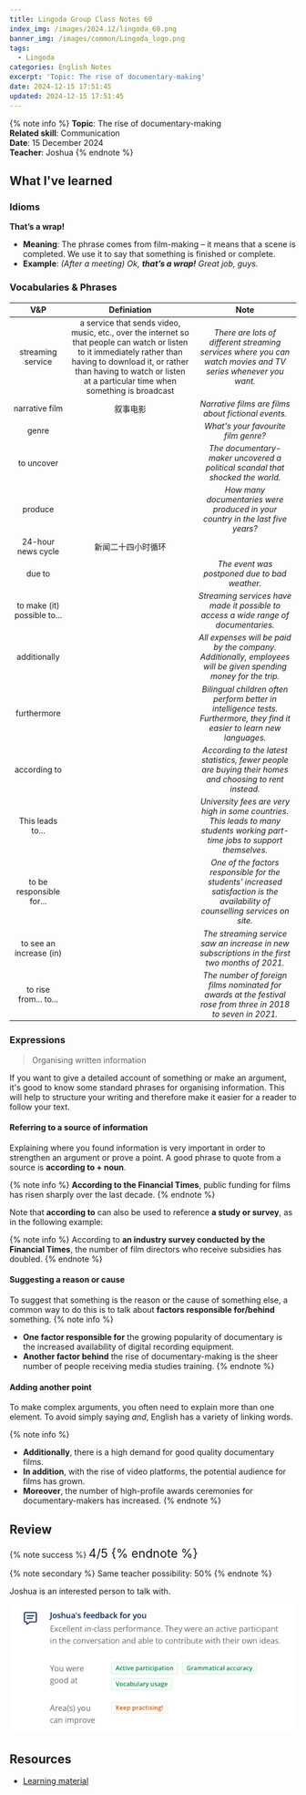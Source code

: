 ```yaml
---
title: Lingoda Group Class Notes 60
index_img: /images/2024.12/lingoda_60.png
banner_img: /images/common/Lingoda_logo.png
tags:
  - Lingoda
categories: English Notes
excerpt: 'Topic: The rise of documentary-making'
date: 2024-12-15 17:51:45
updated: 2024-12-15 17:51:45
---
```


{% note info %}
**Topic**: The rise of documentary-making  
**Related skill**: Communication  
**Date**: 15 December 2024  
**Teacher**: Joshua
{% endnote %}

## What I've learned

### Idioms
**That’s a wrap!**

- **Meaning**: The phrase comes from film-making – it means that a scene is completed. We use
it to say that something is finished or complete. 
- **Example**: *(After a meeting) Ok, **that’s a wrap!** Great job, guys.*

### Vocabularies & Phrases

|             V&P             |                                                                                                                 Definiation                                                                                                                  |                                                              Note                                                              |
| :-------------------------: | :------------------------------------------------------------------------------------------------------------------------------------------------------------------------------------------------------------------------------------------: | :----------------------------------------------------------------------------------------------------------------------------: |
|      streaming service      | a service that sends video, music, etc., over the internet so that people can watch or listen to it immediately rather than having to download it, or rather than having to watch or listen at a particular time when something is broadcast |          *There are lots of different streaming services where you can watch movies and TV series whenever you want.*          |
|       narrative film        |                                                                                                                   叙事电影                                                                                                                   |                                      *Narrative films are films about fictional events.*                                       |
|            genre            |                                                                                                                                                                                                                                              |                                              *What's your favourite film genre?*                                               |
|         to uncover          |                                                                                                                                                                                                                                              |                         *The documentary-maker uncovered a political scandal that shocked the world.*                          |
|           produce           |                                                                                                                                                                                                                                              |                         *How many documentaries were produced in your country in the last five years?*                         |
|     24-hour news cycle      |                                                                                                              新闻二十四小时循环                                                                                                              |                                                                                                                                |
|           due to            |                                                                                                                                                                                                                                              |                                         *The event was postponed due to bad weather.*                                          |
| to make (it) possible to... |                                                                                                                                                                                                                                              |                      *Streaming services have made it possible to access a wide range of documentaries.*                       |
|        additionally         |                                                                                                                                                                                                                                              |         *All expenses will be paid by the company. Additionally, employees will be given spending money for the trip.*         |
|         furthermore         |                                                                                                                                                                                                                                              |   *Bilingual children often perform better in intelligence tests. Furthermore, they find it easier to learn new languages.*    |
|        according to         |                                                                                                                                                                                                                                              |            *According to the latest statistics, fewer people are buying their homes and choosing to rent instead.*             |
|      This leads to...       |                                                                                                                                                                                                                                              |  *University fees are very high in some countries. This leads to many students working part-time jobs to support themselves.*  |
|  to be responsible for...   |                                                                                                                                                                                                                                              | *One of the factors responsible for the students' increased satisfaction is the availability of counselling services on site.* |
|   to see an increase (in)   |                                                                                                                                                                                                                                              |                 *The streaming service saw an increase in new subscriptions in the first two months of 2021.*                  |
|    to rise from... to...    |                                                                                                                                                                                                                                              |          *The number of foreign films nominated for awards at the festival rose from three in 2018 to seven in 2021.*          |


### Expressions
> Organising written information

If you want to give a detailed account of something or make an argument, it's good to know some standard phrases for organising information. This will help to structure your writing and therefore make it easier for a reader to follow your text.
 
#### Referring to a source of information
Explaining where you found information is very important in order to strengthen an argument or prove a point. A good phrase to quote from a source is **according to + noun**.

{% note info %}
**According to the Financial Times**, public funding for films has risen sharply over the last decade.
{% endnote %}

Note that **according to** can also be used to reference **a study or survey**, as in the following example:

{% note info %}
According to **an industry survey conducted by the Financial Times**, the number of film directors who receive subsidies has doubled.
{% endnote %}
 
#### Suggesting a reason or cause
To suggest that something is the reason or the cause of something else, a common way to do this is to talk about **factors responsible for/behind** something.
{% note info %}
- **One factor responsible for** the growing popularity of documentary is the increased availability of digital recording equipment.
- **Another factor behind** the rise of documentary-making is the sheer number of people receiving media studies training.
{% endnote %}
 
#### Adding another point
To make complex arguments, you often need to explain more than one element. To avoid simply saying *and*, English has a variety of linking words.

{% note info %}
- **Additionally**, there is a high demand for good quality documentary films.
- **In addition**, with the rise of video platforms, the potential audience for films has grown.
- **Moreover**, the number of high-profile awards ceremonies for documentary-makers has increased.
{% endnote %}

## Review

{% note success %}
<span style="font-size:1.5em;">
4/5
<span>
{% endnote %}

{% note secondary %}
<span style="font-size:1em;">
Same teacher possibility: 50%
<span>
{% endnote %}

Joshua is an interested person to talk with.

![Feedback from Teacher](/images/2024.12/lingoda_60_feedback.png)

## Resources
- [Learning material](https://learn.lingoda.com/english/learning-materials/6749a42673733/download)
